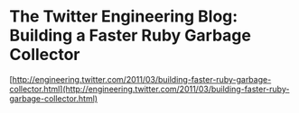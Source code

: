 <!--
id: 3646446901
link: http://tumblr.atmos.org/post/3646446901/the-twitter-engineering-blog-building-a-faster-ruby
slug: the-twitter-engineering-blog-building-a-faster-ruby
date: Fri Mar 04 2011 16:18:20 GMT-0800 (PST)
publish: 2011-03-04
tags: 
title: The Twitter Engineering Blog: Building a Faster Ruby Garbage Collector
-->


The Twitter Engineering Blog: Building a Faster Ruby Garbage Collector
======================================================================

[http://engineering.twitter.com/2011/03/building-faster-ruby-garbage-collector.html](http://engineering.twitter.com/2011/03/building-faster-ruby-garbage-collector.html)

